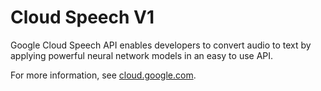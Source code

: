 # Cloud Speech V1

Google Cloud Speech API enables developers to convert audio to text by applying powerful neural network models in an easy to use API.

For more information, see [cloud.google.com](https://cloud.google.com/speech/).
